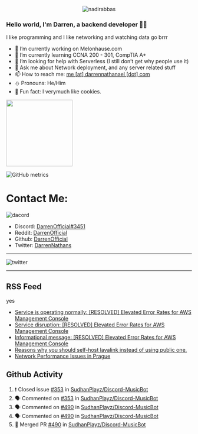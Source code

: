 <p align="center"> <img src="https://komarev.com/ghpvc/?username=DarrenOfficial&label=Profile%20views&color=0e75b6&style=flat" alt="nadirabbas" /> </p>

### Hello world, I'm Darren, a backend developer 👨‍💻
I like programming and I like networking and watching data go brrr



- 🔭 I’m currently working on Melonhause.com 
- 🌴 I’m currently learning CCNA 200 - 301, CompTIA A+ 
- 🤔 I’m looking for help with Serverless (I still don’t get why people use it) 
- 💬 Ask me about Network deployment, and any server related stuff 
- 📫 How to reach me: [me [at] darrennathanael [dot] com](mailto:me@darrennathanael.com) 
- ⛄️ Pronouns: He/Him 
- 🍪 Fun fact: I verymuch like cookies. 



<img float="center" height="180em" src="https://github-readme-stats.vercel.app/api?hide_border=true&username=DarrenOfficial&show_icons=true&count_private=true&bg_color=00000000&title_color=7F7F7F&icon_color=7F7F7F&text_color=7F7F7F" />


![GitHub metrics](https://metrics.lecoq.io/DarrenOfficial)  


# Contact Me:

![dacord](https://discord.c99.nl/widget/theme-1/508296903960821771.png)

- Discord: [DarrenOfficial#3451](https://discord.com/users/508296903960821771)
- Reddit: [DarrenOfficial](https://reddit.com/u/DarrenOfficiallol)
- Github: [DarrenOfficial](https://github.com/DarrenOfficial)
- Twitter: [DarrenNathans](https://twitter.com/DarrenNathans)


---

<img alt="twitter" src="https://github-readme-twitter.gazf.vercel.app/api?id=DarrenNathans&layout=wide" />


---

## RSS Feed
yes
<!-- BLOG-POST-LIST:START -->
- [Service is operating normally: [RESOLVED] Elevated Error Rates for AWS Management Console](http://status.aws.amazon.com/)
- [Service disruption: [RESOLVED] Elevated Error Rates for AWS Management Console](http://status.aws.amazon.com/)
- [Informational message: [RESOLVED] Elevated Error Rates for AWS Management Console](http://status.aws.amazon.com/)
- [Reasons why you should self-host lavalink instead of using public one.](https://darrennathanael.com/community/threads/reasons-why-you-should-self-host-lavalink-instead-of-using-public-one.5/)
- [Network Performance Issues in Prague](https://www.cloudflarestatus.com/incidents/6psc5m2gfbyz)
<!-- BLOG-POST-LIST:END -->


## Github Activity
<!--START_SECTION:activity-->
1. ❗️ Closed issue [#353](https://github.com/SudhanPlayz/Discord-MusicBot/issues/353) in [SudhanPlayz/Discord-MusicBot](https://github.com/SudhanPlayz/Discord-MusicBot)
2. 🗣 Commented on [#353](https://github.com/SudhanPlayz/Discord-MusicBot/issues/353) in [SudhanPlayz/Discord-MusicBot](https://github.com/SudhanPlayz/Discord-MusicBot)
3. 🗣 Commented on [#490](https://github.com/SudhanPlayz/Discord-MusicBot/issues/490) in [SudhanPlayz/Discord-MusicBot](https://github.com/SudhanPlayz/Discord-MusicBot)
4. 🗣 Commented on [#490](https://github.com/SudhanPlayz/Discord-MusicBot/issues/490) in [SudhanPlayz/Discord-MusicBot](https://github.com/SudhanPlayz/Discord-MusicBot)
5. 🎉 Merged PR [#490](https://github.com/SudhanPlayz/Discord-MusicBot/pull/490) in [SudhanPlayz/Discord-MusicBot](https://github.com/SudhanPlayz/Discord-MusicBot)
<!--END_SECTION:activity-->


<!--START_SECTION:waka-->
<!--END_SECTION:waka-->
